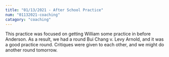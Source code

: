 ```yaml
---
title: "01/13/2021 - After School Practice"
num: "01132021-coaching"
catagory: "coaching"
---
```

This practice was focused on getting William some practice in before Anderson. As a result, we had a round Bui Chang v. Levy Arnold, and it was a good practice round. Critiques were given to each other, and we might do another round tomorrow.

